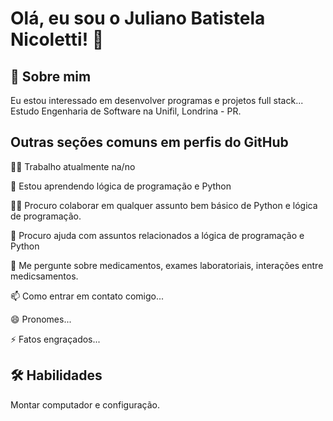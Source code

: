 
# Olá, eu sou o Juliano Batistela Nicoletti! 👋


## 🚀 Sobre mim
Eu estou interessado em desenvolver programas e projetos full stack...
Estudo Engenharia de Software na Unifil, Londrina - PR.


## Outras seções comuns em perfis do GitHub
👩‍💻 Trabalho atualmente na/no 

🧠 Estou aprendendo lógica de programação e Python

👯‍♀️ Procuro colaborar em qualquer assunto bem básico de Python e lógica de programação.

🤔 Procuro ajuda com assuntos relacionados a lógica de programação e Python

💬 Me pergunte sobre medicamentos, exames laboratoriais, interações entre medicsamentos.

📫 Como entrar em contato comigo...

😄 Pronomes...

⚡️ Fatos engraçados...


## 🛠 Habilidades
Montar computador e configuração.
